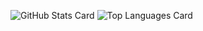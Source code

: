 ![GitHub Stats Card](https://github-readme-stats.vercel.app/api?username=Naoto-110616&theme=highcontrast)
![Top Languages Card](https://github-readme-stats.vercel.app/api/top-langs/?username=Naoto-110616&theme=highcontrast)

<!--
**Naoto-110616/Naoto-110616** is a ✨ _special_ ✨ repository because its `README.md` (this file) appears on your GitHub profile.

Here are some ideas to get you started:

- 🔭 I’m currently working on ...
- 🌱 I’m currently learning ...
- 👯 I’m looking to collaborate on ...
- 🤔 I’m looking for help with ...
- 💬 Ask me about ...
- 📫 How to reach me: ...
- 😄 Pronouns: ...
- ⚡ Fun fact: ...
-->
